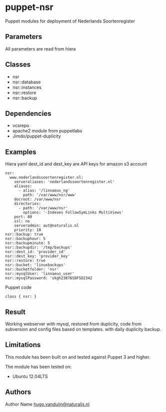 puppet-nsr
===================

Puppet modules for deployment of Nederlands Soortenregister 

Parameters
-------------
All parameters are read from hiera

Classes
-------------
- nsr
- nsr::database
- nsr::instances
- nsr::restore
- nsr::backup


Dependencies
-------------
- vcsrepo
- apache2 module from puppetlabs
- Jimdo/puppet-duplicity

Examples
-------------
Hiera yaml
dest_id and dest_key are API keys for amazon s3 account


```
nsr:
  www.nederlandssoortenregister.nl:
    serveraliases: 'nederlandssoortenregister.nl'
    aliases:
      - alias: '/linnaeus_ng'
        path: '/var/www/nsr/www'
    docroot: /var/www/nsr
    directories:
      - path: '/var/www/nsr'
        options: '-Indexes FollowSymLinks MultiViews'
    port: 80
    ssl: no
    serveradmin: aut@naturalis.nl
    priority: 10
nsr::backup: true
nsr::backuphour: 5
nsr::backupminute: 5
nsr::backupdir: '/tmp/backups'
nsr::dest_id: 'provider_id'
nsr::dest_key: 'provider_key'
nsr::restore: true
nsr::bucket: 'linuxbackups'
nsr::bucketfolder: 'nsr'
nsr::mysqlUser: 'linnaeus_user'
nsr::mysqlPassword: 'skgh23876SDFSD2342

```
Puppet code
```
class { nsr: }
```
Result
-------------
Working webserver with mysql, restored from duplicity, code from subversion and config files based on templates. with daily duplicity backup.

Limitations
-------------
This module has been built on and tested against Puppet 3 and higher.

The module has been tested on:
- Ubuntu 12.04LTS


Authors
-------------
Author Name <hugo.vanduijn@naturalis.nl>

